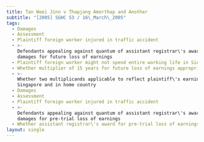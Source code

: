 ```yaml
---
title: Tan Woei Jinn v Thapjang Amorthap and Another
subtitle: "[2005] SGHC 53 / 16\_March\_2005"
tags:
  - Damages
  - Assessment
  - Plaintiff foreign worker injured in traffic accident
  - >-
    Defendants appealing against quantum of assistant registrar\'s award of
    damages for future loss of earnings
  - Plaintiff foreign worker might not spend entire working life in Singapore
  - Whether multiplier of 15 years for future loss of earnings appropriate
  - >-
    Whether two multiplicands applicable to reflect plaintiff\'s earnings in
    Singapore and in home country
  - Damages
  - Assessment
  - Plaintiff foreign worker injured in traffic accident
  - >-
    Defendants appealing against quantum of assistant registrar\'s award of
    damages for pre-trial loss of earnings
  - Whether assistant registrar\'s award for pre-trial loss of earnings correct
layout: single
---
```


